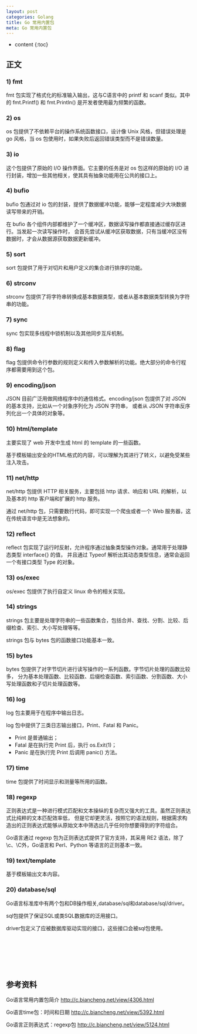 ```yaml
---
layout: post
categories: Golang
title: Go 常用内置包
meta: Go 常用内置包
---
```

* content
{:toc}

## 正文

### 1) fmt

fmt 包实现了格式化的标准输入输出，这与C语言中的 printf 和 scanf 类似。其中的 fmt.Printf() 和 fmt.Println() 是开发者使用最为频繁的函数。

### 2) os

os 包提供了不依赖平台的操作系统函数接口，设计像 Unix 风格，但错误处理是 go 风格，当 os 包使用时，如果失败后返回错误类型而不是错误数量。

### 3) io

这个包提供了原始的 I/O 操作界面。它主要的任务是对 os 包这样的原始的 I/O 进行封装，增加一些其他相关，使其具有抽象功能用在公共的接口上。

### 4) bufio

bufio 包通过对 io 包的封装，提供了数据缓冲功能，能够一定程度减少大块数据读写带来的开销。

在 bufio 各个组件内部都维护了一个缓冲区，数据读写操作都直接通过缓存区进行。当发起一次读写操作时，
会首先尝试从缓冲区获取数据，只有当缓冲区没有数据时，才会从数据源获取数据更新缓冲。

### 5) sort

sort 包提供了用于对切片和用户定义的集合进行排序的功能。

### 6) strconv

strconv 包提供了将字符串转换成基本数据类型，或者从基本数据类型转换为字符串的功能。

### 7) sync

sync 包实现多线程中锁机制以及其他同步互斥机制。

### 8) flag

flag 包提供命令行参数的规则定义和传入参数解析的功能。绝大部分的命令行程序都需要用到这个包。

### 9) encoding/json

JSON 目前广泛用做网络程序中的通信格式。encoding/json 包提供了对 JSON 的基本支持，比如从一个对象序列化为 JSON 字符串，
或者从 JSON 字符串反序列化出一个具体的对象等。

### 10) html/template

主要实现了 web 开发中生成 html 的 template 的一些函数。

基于模板输出安全的HTML格式的内容，可以理解为其进行了转义，以避免受某些注入攻击。

### 11) net/http

net/http 包提供 HTTP 相关服务，主要包括 http 请求、响应和 URL 的解析，以及基本的 http 客户端和扩展的 http 服务。

通过 net/http 包，只需要数行代码，即可实现一个爬虫或者一个 Web 服务器，这在传统语言中是无法想象的。

### 12) reflect

reflect 包实现了运行时反射，允许程序通过抽象类型操作对象。通常用于处理静态类型 interface{} 的值，
并且通过 Typeof 解析出其动态类型信息，通常会返回一个有接口类型 Type 的对象。

### 13) os/exec

os/exec 包提供了执行自定义 linux 命令的相关实现。

### 14) strings

strings 包主要是处理字符串的一些函数集合，包括合并、查找、分割、比较、后缀检查、索引、大小写处理等等。

strings 包与 bytes 包的函数接口功能基本一致。

### 15) bytes

bytes 包提供了对字节切片进行读写操作的一系列函数。字节切片处理的函数比较多，
分为基本处理函数、比较函数、后缀检查函数、索引函数、分割函数、大小写处理函数和子切片处理函数等。

### 16) log

log 包主要用于在程序中输出日志。

log 包中提供了三类日志输出接口，Print、Fatal 和 Panic。

* Print 是普通输出；
* Fatal 是在执行完 Print 后，执行 os.Exit(1)；
* Panic 是在执行完 Print 后调用 panic() 方法。

### 17) time

time 包提供了时间显示和测量等所用的函数。

### 18) regexp

正则表达式是一种进行模式匹配和文本操纵的复杂而又强大的工具。虽然正则表达式比纯粹的文本匹配效率低，
但是它却更灵活，按照它的语法规则，根据需求构造出的正则表达式能够从原始文本中筛选出几乎任何你想要得到的字符组合。

Go语言通过 regexp 包为正则表达式提供了官方支持，其采用 RE2 语法，除了 \c、\C外，Go语言和 Perl、Python 等语言的正则基本一致。

### 19) text/template

基于模板输出文本内容。

### 20) database/sql

Go语言标准库中有两个包和DB操作相关,database/sql和database/sql/driver。

sql包提供了保证SQL或类SQL数据库的泛用接口。

driver包定义了应被数据库驱动实现的接口，这些接口会被sql包使用。



<br/><br/><br/><br/><br/>
## 参考资料

Go语言常用内置包简介 <http://c.biancheng.net/view/4306.html>

Go语言time包：时间和日期 <http://c.biancheng.net/view/5392.html>

Go语言正则表达式：regexp包 <http://c.biancheng.net/view/5124.html>
